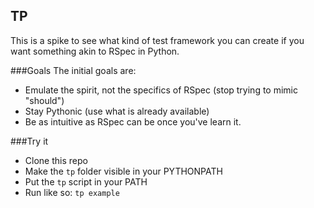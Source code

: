 TP
--------------

This is a spike to see what kind of test framework you can create if you want something akin to RSpec in Python.

###Goals
The initial goals are:
 * Emulate the spirit, not the specifics of RSpec (stop trying to mimic "should")
 * Stay Pythonic (use what is already available)
 * Be as intuitive as RSpec can be once you've learn it.


###Try it

 * Clone this repo
 * Make the `tp` folder visible in your PYTHONPATH
 * Put the `tp` script in your PATH
 * Run like so: `tp example`

